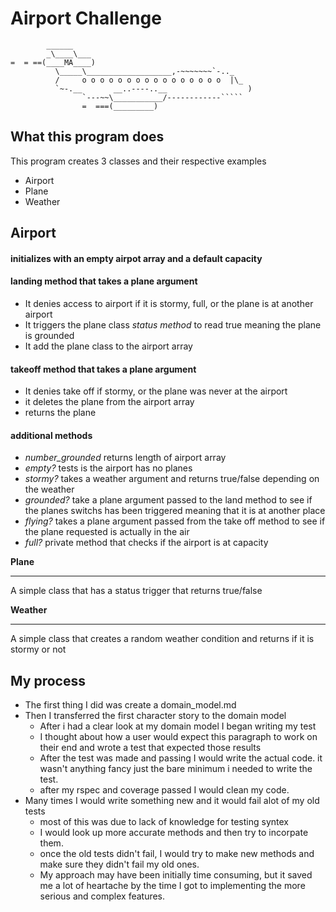 Airport Challenge
=================

```
        ______
        _\____\___
=  = ==(____MA____)
          \_____\___________________,-~~~~~~~`-.._
          /     o o o o o o o o o o o o o o o o  |\_
          `~-.__       __..----..__                  )
                `---~~\___________/------------`````
                =  ===(_________)

```

What this program does
---------
This program creates 3 classes and their respective examples
  * Airport
  * Plane
  * Weather

Airport
--------

#### **initializes** with an empty airpot array and a default capacity
#### **landing method** that takes a plane argument
  * It denies access to airport if it is stormy, full, or the plane is at another airport
  * It triggers the plane class *status method* to read true meaning the plane is grounded
  * It add the plane class to the airport array
#### **takeoff method** that takes a plane argument
  * It denies take off if stormy, or the plane was never at the airport
  * it deletes the plane from the airport array
  * returns the plane
#### **additional methods**
  * *number_grounded* returns length of airport array
  * *empty?* tests is the airport has no planes
  * *stormy?* takes a weather argument and returns true/false depending on the weather
  * *grounded?* take a plane argument passed to the land method to see if the planes switchs has been triggered meaning that it is at another place
  * *flying?* takes a plane argument passed from the take off method to see if the plane requested is actually in the air
  * *full?* private method that checks if the airport is at capacity




**Plane**
_________

A simple class that has a status trigger that returns true/false





**Weather**
________

A simple class that creates a random weather condition and returns if it is stormy or not


**My process**
--------------

* The first thing I did was create a domain_model.md
* Then I transferred the first character story to the domain model
    * After i had a clear look at my domain model I began writing my test
    * I thought about how a user would expect this paragraph to work on their end and wrote a test that expected those results
    *  After the test was made and passing I would write the actual code. it wasn't anything fancy just the bare minimum i needed to write the test.
    * after my rspec and coverage passed I would clean my code.
* Many times I would write something new and it would fail alot of my old tests
    * most of this was due to lack of knowledge for testing syntex
    * I would look up more accurate methods and then try to incorpate them.
    * once the old tests didn't fail, I would try to make new methods and make sure they didn't fail my old ones.
    * My approach may have been initially time consuming, but it saved me a lot of heartache by the time I got to implementing the more serious and complex features.    
